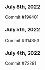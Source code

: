 ### July 8th, 2022

Commit #196401

### July 5th, 2022

Commit #314353


### July 4th, 2022

Commit #72281
